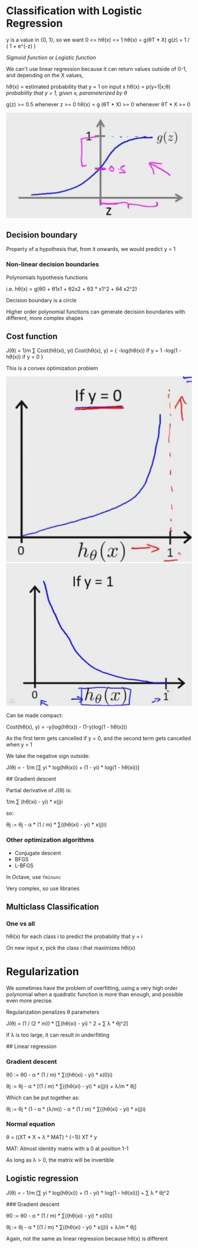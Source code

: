 # Classification with Logistic Regression

y is a value in {0, 1}, so we want 0 <= hθ(x) <= 1
hθ(x) = g(θT * X)
g(z) = 1 / ( 1 + e^(-z) )

*Sigmoid function* or *Logistic function*

We can't use linear regression because it can return values outside of 0-1, and depending on the X values, 

hθ(x) = estimated probability that y = 1 on input x
hθ(x) = p(y=1|x;θ) _probability that y = 1, given x, parameterized by θ_

g(z) >= 0.5 whenever z >= 0
hθ(x) = g (θT * X) >= 0 whenever θT * X >= 0

![logistic function representation](images/logistic_regression_representation.jpg)

## Decision boundary

Property of a hypothesis that, from it onwards, we would predict y = 1

### Non-linear decision boundaries

Polynomials hypothesis functions

i.e. hθ(x) = g(θ0 + θ1x1 + θ2x2 + θ3 * x1^2 + θ4 x2^2)

Decision boundary is a circle

Higher order polynomial functions can generate decision boundaries with different, more complex shapes

## Cost function

J(θ) = 1/m ∑ Cost(hθ(xi), yi)
Cost(hθ(x), y) = { -log(hθ(x))     if y = 1
                   -log(1 - hθ(x)) if y = 0 }

This is a convex optimization problem

![cost function when y = 0](images/cost_function_y0.jpg)
![cost function when y = 1](images/cost_function_y1.jpg)

Can be made compact:

Cost(hθ(x), y) = -y(log(hθ(x)) - (1-y)log(1 - hθ(x)))

As the first term gets cancelled if y = 0, and the second term gets cancelled when y = 1

We take the negative sign outside:

J(θ) = - 1/m [∑ yi * log(hθ(xi)) + (1 - yi) * log(1 - hθ(xi))]

## Gradient descent

Partial derivative of J(θ) is:

1/m ∑ (hθ(xi) - yi) * x(j)i

so:

θj := θj - α * (1 / m) * ∑((hθ(xi) - yi) * x(j)i)

### Other optimization algorithms

- Conjugate descent
- BFGS
- L-BFGS

In Octave, use `fminunc`

Very complex, so use libraries

## Multiclass Classification

### One vs all

hθi(x) for each class i to predict the probability that y = i

On new input x, pick the class i that maximizes hθi(x)

# Regularization

We sometimes have the problem of overfitting, using a very high order polynomial when a quadratic function is more than enough, and possible even more precise.

Regularization penalizes θ parameters

J(θ) = (1 / (2 * m)) * [∑(hθ(xi) - yi) ^ 2 + ∑ λ * θj^2]

If λ is too large, it can result in underfitting

## Linear regression

### Gradient descent

θ0 := θ0 - α * (1 / m) * ∑((hθ(xi) - yi) * x(0)i)

θj := θj - α * [(1 / m) * ∑((hθ(xi) - yi) * x(j)i) + λ/m * θj]

Which can be put together as:

θj := θj * (1 - α * (λ/m)) - α * (1 / m) * ∑((hθ(xi) - yi) * x(j)i)

### Normal equation

θ = ((XT * X + λ * MAT) ^ (−1)) XT * y

MAT: Almost identity matrix with a 0 at position 1-1

As long as λ > 0, the matrix will be invertible

## Logistic regression

J(θ) = - 1/m [∑ yi * log(hθ(xi)) + (1 - yi) * log(1 - hθ(xi))] + ∑ λ * θj^2

### Gradient descent

θ0 := θ0 - α * (1 / m) * ∑((hθ(xi) - yi) * x(0)i)

θj := θj - α * [(1 / m) * ∑((hθ(xi) - yi) * x(j)i) + λ/m * θj]

Again, not the same as linear regression because hθ(x) is different